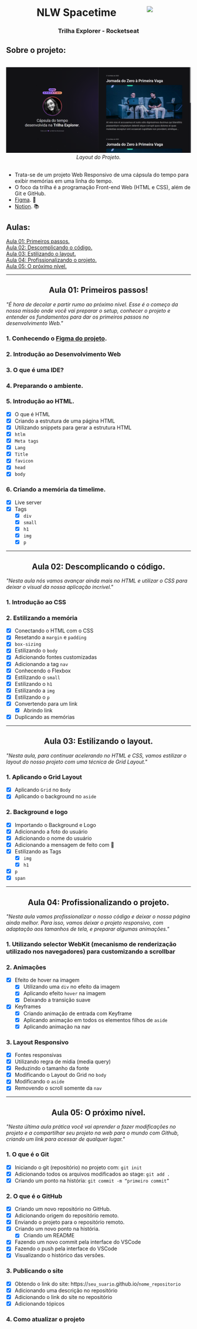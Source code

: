 <div align="center">
<img align="right" src="https://static.vecteezy.com/system/resources/previews/012/375/446/original/rocket-launch-start-up-symbol-png.png" width="120px"/>
<h1>NLW Spacetime</h1>
<h3>Trilha Explorer - Rocketseat</h3>
</div>

<h2>Sobre o projeto:</h2>

<br>
<div align="center">
  <img src="./assets/projeto.png"><br>
  <em>Layout do Projeto.</em>
</div>
<br>

- Trata-se de um projeto Web Responsivo de uma cápsula do tempo para exibir memórias em uma linha do tempo.
- O foco da trilha é a programação Front-end Web (HTML e CSS), além de Git e GitHub.
- [Figma](https://www.figma.com/community/file/1240071097028170811/C%C3%A1psula-do-tempo-%E2%80%A2-Trilha-Explorer). 🚀
- [Notion](https://efficient-sloth-d85.notion.site/NLW-12-Spacetime-02e2ac5c92674f849638f9040a624652). 📚

<h2>Aulas:</h2>

<a href="#aula01">Aula 01: Primeiros passos.</a><br>
<a href="#aula02">Aula 02: Descomplicando o código.</a><br>
<a href="#aula03">Aula 03: Estilizando o layout.</a><br>
<a href="#aula04">Aula 04: Profissionalizando o projeto.</a><br>
<a href="#aula05">Aula 05: O próximo nível.</a><br>

---

<div id="aula01" align="center">
<h2>Aula 01: Primeiros passos!</h2>
</div>

<em>
"É hora de decolar e partir rumo ao próximo nível. Esse é o começo da nossa missão onde você vai preparar o setup, conhecer o projeto e entender os fundamentos para dar os primeiros passos no desenvolvimento Web."
</em>

### 1. Conhecendo o [Figma do projeto](https://www.figma.com/community/file/1240071097028170811/C%C3%A1psula-do-tempo-%E2%80%A2-Trilha-Explorer).

### 2. Introdução ao Desenvolvimento Web

### 3. O que é uma IDE?

### 4. Preparando o ambiente.

### 5. Introdução ao HTML.

- [X] O que é HTML
- [X] Criando a estrutura de uma página HTML
- [X] Utilizando snippets para gerar a estrutura HTML
- [X] `htlm`
- [X] `Meta tags`
- [X] `Lang`
- [X] `Title`
- [X] `favicon`
- [X] `head`
- [X] `body`

### 6. Criando a memória da timelime.

- [X] Live server
- [X] Tags
    - [X] `div`
    - [X] `small`
    - [X] `h1`
    - [X] `img`
    - [X] `p`

--- 

<div id="aula02" align="center">
<h2>Aula 02: Descomplicando o código.</h2>
</div>

<em>
"Nesta aula nós vamos avançar ainda mais no HTML e utilizar o CSS para deixar o visual da nossa aplicação incrível."
</em>

### 1. Introdução ao CSS

### 2. Estilizando a memória

- [X] Conectando o HTML com o CSS
- [X] Resetando a `margin` e `padding`
- [X] `box-sizing`
- [X] Estilizando o `body`
- [X] Adicionando fontes customizadas
- [X] Adicionando a tag `nav`
- [X] Conhecendo o Flexbox
- [X] Estilizando o `small`
- [X] Estilizando o `h1`
- [X] Estilizando a `img`
- [X] Estilizando o `p`
- [X] Convertendo para um link
    - [X] Abrindo link
- [X] Duplicando as memórias

--- 

<div id="aula03" align="center">
<h2>Aula 03: Estilizando o layout.</h2>
</div>

<em>
"Nesta aula, para continuar acelerando no HTML e CSS, vamos estilizar o layout do  nosso projeto com uma técnica de Grid Layout."
</em>

### 1. Aplicando o Grid Layout
- [X]  Aplicando `Grid` no `Body`
- [X]  Aplicando o background no `aside`

### 2. Background e logo 
- [X] Importando o Background e Logo
- [X] Adicionando a foto do usuário
- [X] Adicionando o nome do usuário
- [X] Adicionando a mensagem de feito com 💜
- [X] Estilizando as Tags
    - [X] `img`
    - [X] `h1`
- [X] `p`
- [X] `span`

--- 

<div id="aula04" align="center">
<h2>Aula 04: Profissionalizando o projeto.</h2>
</div>

<em>
"Nesta aula vamos profissionalizar o nosso código e deixar o nossa página ainda melhor. Para isso, vamos deixar o projeto responsivo, com adaptação aos tamanhos de tela, e preparar algumas animações."
</em>

### 1. Utilizando selector WebKit (mecanismo de renderização utilizado nos navegadores) para customizando a scrollbar

### 2. Animações

- [X] Efeito de hover na imagem
  - [X] Utilizando uma `div` no efeito da imagem
  - [X] Aplicando efeito `hover` na imagem
  - [X] Deixando a transição suave

- [X] Keyframes
  - [X] Criando animação de entrada com Keyframe
  - [X] Aplicando animação em todos os elementos filhos de `aside`
  - [X] Aplicando animação na nav
  
### 3. Layout Responsivo
- [X] Fontes responsivas
- [X] Utilizando regra de mídia (media query)
- [X] Reduzindo o tamanho da fonte
- [X] Modificando o Layout do Grid no `body`
- [x] Modificando o `aside`
- [X] Removendo o scroll somente da `nav`

--- 

<div id="aula05" align="center">
<h2>Aula 05: O próximo nível.</h2>
</div>

<em>
"Nesta última aula prática você vai aprender a fazer modificações no projeto e a compartilhar seu projeto na web para o mundo com Github, criando um link para acessar de qualquer lugar."
</em>

### 1. O que é o Git

- [X] Iniciando o git (repositório) no projeto com: `git init`
- [X] Adicionando todos os arquivos modificados ao stage: `git add .`
- [X] Criando um ponto na história: `git commit -m “primeiro commit”`

### 2. O que é o GitHub

- [X] Criando um novo repositório no GitHub.
- [X] Adicionando origem do repositório remoto.
- [X] Enviando o projeto para o repositório remoto.
- [X] Criando um novo ponto na história.
    - [X] Criando um README
- [X] Fazendo um novo commit pela interface do VSCode
- [X] Fazendo o push pela interface do VSCode
- [X] Visualizando o histórico das versões.

### 3. Publicando o site
- [X] Obtendo o link do site: https://`seu_suario`.github.io/`nome_repositorio`
- [X] Adicionando uma descrição no repositório
- [X] Adicionando o link do site no repositório
- [X] Adicionando tópicos

### 4. Como atualizar o projeto